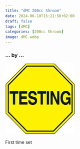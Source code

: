```yaml
---
title: "dMC 200cc Shroom"
date: 2024-06-10T15:21:58+02:00
draft: false
tags: [dMC]
categories: [200cc Shroom]
image: dMC.webp
---
```

### ... by ...
![Nothing there](testing.jpg)

First time set